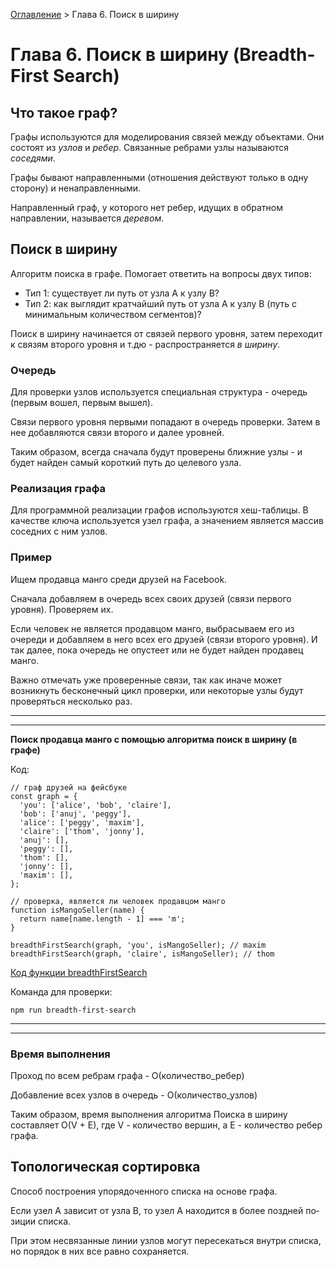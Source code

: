 [Оглавление](../../../#readme) > Глава 6. Поиск в ширину

# Глава 6. Поиск в ширину (Breadth-First Search)

## Что такое граф?

Графы используются для моделирования связей между объектами. Они состоят из *узлов* и *ребер*. Связанные ребрами узлы называются *соседями*.

Графы бывают направленными (отношения действуют только в одну сторону) и ненаправленными.

Направленный граф, у которого нет ребер, идущих в обратном направлении, называется *деревом*.

## Поиск в ширину

Алгоритм поиска в графе. Помогает ответить на вопросы двух типов:

* Тип 1: существует ли путь от узла А к узлу В?
* Тип 2: как выглядит кратчайший путь от узла А к узлу В (путь с минимальным количеством сегментов)?

Поиск в ширину начинается от связей первого уровня, затем переходит к связям второго уровня и т.дю - распространяется *в ширину*.

### Очередь

Для проверки узлов используется специальная структура - очередь (первым вошел, первым вышел).

Связи первого уровня первыми попадают в очередь проверки. Затем в нее добавляются связи второго и далее уровней.

Таким образом, всегда сначала будут проверены ближние узлы - и будет найден самый короткий путь до целевого узла.

### Реализация графа

Для программной реализации графов используются хеш-таблицы. В качестве ключа используется узел графа, а значением является массив соседних с ним узлов.

### Пример

Ищем продавца манго среди друзей на Facebook.

Сначала добавляем в очередь всех своих друзей (связи первого уровня). Проверяем их.

Если человек не является продавцом манго, выбрасываем его из очереди и добавляем в него всех его друзей (связи второго уровня). И так далее, пока очередь не опустеет или не будет найден продавец манго.

Важно отмечать уже проверенные связи, так как иначе может возникнуть бесконечный цикл проверки, или некоторые узлы будут проверяться несколько раз.

***
***

**Поиск продавца манго с помощью алгоритма поиск в ширину (в графе)**

Код:

```
// граф друзей на фейсбуке
const graph = {
  'you': ['alice', 'bob', 'claire'],
  'bob': ['anuj', 'peggy'],
  'alice': ['peggy', 'maxim'],
  'claire': ['thom', 'jonny'],
  'anuj': [],
  'peggy': [],
  'thom': [],
  'jonny': [],
  'maxim': [],
};

// проверка, является ли человек продавцом манго
function isMangoSeller(name) {
  return name[name.length - 1] === 'm';
}

breadthFirstSearch(graph, 'you', isMangoSeller); // maxim
breadthFirstSearch(graph, 'claire', isMangoSeller); // thom
```

[Код функции breadthFirstSearch](./breadth-first-search.js)

Команда для проверки:

```
npm run breadth-first-search
```

***
***

### Время выполнения

Проход по всем ребрам графа - O(количество_ребер)

Добавление всех узлов в очередь - O(количество_узлов)

Таким образом, время выполнения алгоритма Поиска в ширину составляет O(V + E),
где V - количество вершин, а E - количество ребер графа.

## Топологическая сортировка

Способ построения упорядоченного списка на основе графа.

Если узел А зависит от узла В, то узел А находится в более поздней по­зиции списка.

При этом несвязанные линии узлов могут пересекаться внутри списка, но порядок в них все равно сохраняется.

